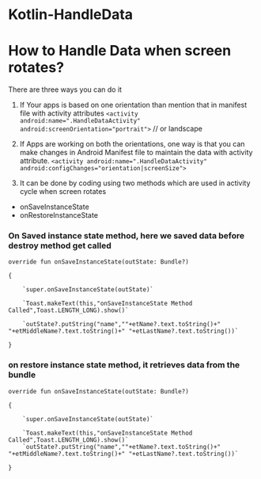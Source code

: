 # Kotlin-HandleData
# How to Handle Data when screen rotates?

There are three ways you can do it
1. If Your apps is based on one orientation than mention that in manifest file with activity attributes
`<activity android:name=".HandleDataActivity"`
            `android:screenOrientation="portrait">` // or landscape

2. If Apps are working on both the orientations, one way is that you can make changes in Android Manifest file to maintain the data with activity attribute.
   `<activity android:name=".HandleDataActivity"`
            `android:configChanges="orientation|screenSize">`

3. It can be done by coding using two methods which are used in activity cycle when screen rotates
* onSaveInstanceState
* onRestoreInstanceState

### On Saved instance state method, here we saved data before destroy method get called
 
`override fun onSaveInstanceState(outState: Bundle?) `

`{`

        `super.onSaveInstanceState(outState)`

        `Toast.makeText(this,"onSaveInstanceState Method Called",Toast.LENGTH_LONG).show()`

        `outState?.putString("name",""+etName?.text.toString()+" "+etMiddleName?.text.toString()+" "+etLastName?.text.toString())`


`}`


### on restore instance state method, it retrieves data from the bundle

`override fun onSaveInstanceState(outState: Bundle?) `

`{`

        `super.onSaveInstanceState(outState)`

        `Toast.makeText(this,"onSaveInstanceState Method Called",Toast.LENGTH_LONG).show()`
        `outState?.putString("name",""+etName?.text.toString()+" "+etMiddleName?.text.toString()+" "+etLastName?.text.toString())`

`}`
